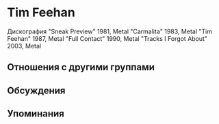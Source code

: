 # Tim Feehan

Дискография
"Sneak Preview" 1981, Metal
"Carmalita" 1983, Metal
"Tim Feehan" 1987, Metal
"Full Contact" 1990, Metal
"Tracks I Forgot About" 2003, Metal

## Отношения с другими группами


## Обсуждения


## Упоминания

